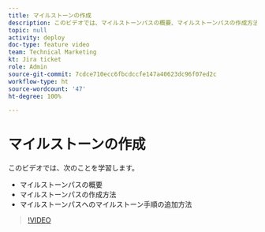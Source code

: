 ```yaml
---
title: マイルストーンの作成
description: このビデオでは、マイルストーンパスの概要、マイルストーンパスの作成方法、マイルストーン手順の追加方法を説明します。
topic: null
activity: deploy
doc-type: feature video
team: Technical Marketing
kt: Jira ticket
role: Admin
source-git-commit: 7cdce710ecc6fbcdccfe147a40623dc96f07ed2c
workflow-type: ht
source-wordcount: '47'
ht-degree: 100%

---
```


# マイルストーンの作成

このビデオでは、次のことを学習します。

* マイルストーンパスの概要
* マイルストーンパスの作成方法
* マイルストーンパスへのマイルストーン手順の追加方法

>[!VIDEO](https://video.tv.adobe.com/v/335204/?quality=12)
